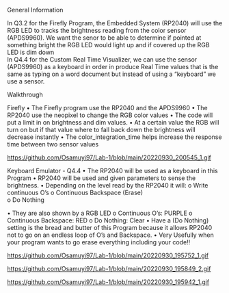 General Information 

In Q3.2 for the Firefly Program, the Embedded System (RP2040) will use the RGB LED to tracks the brightness reading from the color sensor (APDS9960). We want the senor to be able to determine if pointed at something bright the RGB LED would light up and if covered up the RGB LED is dim down  
In Q4.4 for the Custom Real Time Visualizer, we can use the sensor (APDS9960) as a keyboard in order in produce Real Time values that is the same as typing on a word document but instead of using a “keyboard” we use a sensor.


Walkthrough

Firefly
•	The Firefly program use the RP2040 and the APDS9960
•	The RP2040 use the neopixel to change the RGB color values 
•	The code will put a limit in on brightness and dim values. 
•	At a certain value the RGB will turn on but if that value where to fall back down the brightness will decrease instantly 
•	The color_integration_time helps increase the response time between two sensor values  

https://github.com/Osamuyi97/Lab-1/blob/main/20220930_200545_1.gif

Keyboard Emulator - Q4.4
•	The RP2040 will be used as a keyboard in this Program
•	RP2040 will be used and given parameters to sense the brightness. 
•	Depending on the level read by the RP2040 it will:
o	Write continuous O’s
o	Continuous Backspace (Erase)  
o	Do Nothing  

•	They are also shown by a RGB LED
o	Continuous O’s: PURPLE 
o	Continuous Backspace: RED
o	Do Nothing: Clear 
•	Have a (Do Nothing) setting is the bread and butter of this Program because it allows RP2040 not to go on an endless loop of O’s and Backspace.
•	Very Usefully when your program wants to go erase everything including your code!!


https://github.com/Osamuyi97/Lab-1/blob/main/20220930_195752_1.gif 

https://github.com/Osamuyi97/Lab-1/blob/main/20220930_195849_2.gif

https://github.com/Osamuyi97/Lab-1/blob/main/20220930_195942_1.gif

